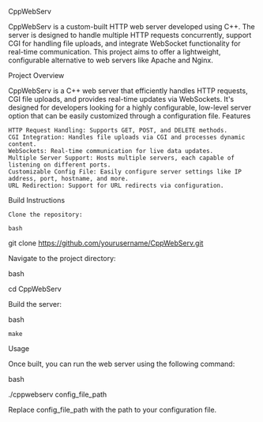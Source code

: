 CppWebServ

CppWebServ is a custom-built HTTP web server developed using C++. The server is designed to handle multiple HTTP requests concurrently, support CGI for handling file uploads, and integrate WebSocket functionality for real-time communication. This project aims to offer a lightweight, configurable alternative to web servers like Apache and Nginx.

Project Overview

CppWebServ is a C++ web server that efficiently handles HTTP requests, CGI file uploads, and provides real-time updates via WebSockets. It's designed for developers looking for a highly configurable, low-level server option that can be easily customized through a configuration file.
Features

    HTTP Request Handling: Supports GET, POST, and DELETE methods.
    CGI Integration: Handles file uploads via CGI and processes dynamic content.
    WebSockets: Real-time communication for live data updates.
    Multiple Server Support: Hosts multiple servers, each capable of listening on different ports.
    Customizable Config File: Easily configure server settings like IP address, port, hostname, and more.
    URL Redirection: Support for URL redirects via configuration.

Build Instructions

    Clone the repository:

    bash

git clone https://github.com/yourusername/CppWebServ.git

Navigate to the project directory:

bash

cd CppWebServ

Build the server:

bash

    make

Usage

Once built, you can run the web server using the following command:

bash

./cppwebserv config_file_path

Replace config_file_path with the path to your configuration file.
